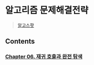 # 알고리즘 문제해결전략

> [알고스팟](https://www.algospot.com)

## Contents

### [Chapter 06. 재귀 호출과 완전 탐색](./chapter06/README.md)
